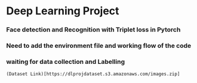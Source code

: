 # Deep Learning Project

### Face detection and Recognition with Triplet loss in Pytorch 

### Need to add the environment file and working flow of the code

### waiting for data collection and Labelling 

``(Dataset Link)[https://dlprojdataset.s3.amazonaws.com/images.zip]``
